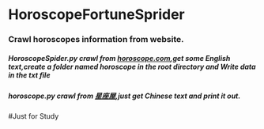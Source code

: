 # HoroscopeFortuneSprider
### Crawl horoscopes information from website.
##### HoroscopeSpider.py crawl from [horoscope.com](www.horoscope.com),get some English text,create a folder named horoscope in the root directory and Write data in the txt file 
##### horoscope.py crawl from [星座屋](http://www.xzw.com/),just get Chinese text and print it out.

#Just for Study
